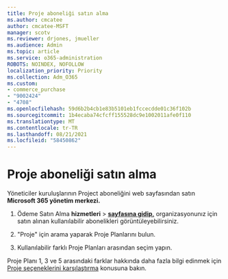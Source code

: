 ```yaml
---
title: Proje aboneliği satın alma
ms.author: cmcatee
author: cmcatee-MSFT
manager: scotv
ms.reviewer: drjones, jmueller
ms.audience: Admin
ms.topic: article
ms.service: o365-administration
ROBOTS: NOINDEX, NOFOLLOW
localization_priority: Priority
ms.collection: Adm_O365
ms.custom:
- commerce_purchase
- "9002424"
- "4708"
ms.openlocfilehash: 59d6b2b4cb1e83b5101eb1fccecdde01c36f102b
ms.sourcegitcommit: 1b4ecaba74cfcff155528dc9e1002011afe0f110
ms.translationtype: MT
ms.contentlocale: tr-TR
ms.lasthandoff: 08/21/2021
ms.locfileid: "58450862"
---
```

# <a name="purchase-project-subscription"></a>Proje aboneliği satın alma

Yöneticiler kuruluşlarının Project aboneliğini web sayfasından satın **Microsoft 365 yönetim merkezi.**

1. Ödeme Satın Alma **hizmetleri**  >  **[sayfasına gidip,](https://admin.microsoft.com/AdminPortal/Home?adminportal=1&msCV=%2BbOQtMNsz0ei8f5z.0.36#/catalog)** organizasyonunız için satın alınan kullanılabilir abonelikleri görüntüleyebilirsiniz.

2. "Proje" için arama yaparak Proje Planlarını bulun.

3. Kullanılabilir farklı Proje Planları arasından seçim yapın.

Proje Planı 1, 3 ve 5 arasındaki farklar hakkında daha fazla bilgi edinmek için [Proje seçeneklerini karşılaştırma](https://products.office.com/project/compare-microsoft-project-management-software?tab=1&OCID=AID2000748_SEM_5j2j5X4B&MarinID=5j2j5X4B|78821275986631|%2Bproject%20%2Bo365|bb|c||1261139959949905|kwd-78821311481635:loc-190&lnkd=Bing_O365SMB_App&msclkid=185eccc165db1d3da290924720afcaa4&ef_id=XoY8vgAAAUTu0Bj8:20200402200513:s) konusuna bakın.
